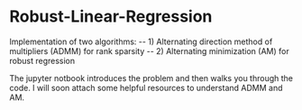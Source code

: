 # Robust-Linear-Regression
 Implementation of two algorithms: 
 -- 1) Alternating direction method of multipliers (ADMM) for rank sparsity 
 -- 2) Alternating minimization (AM) for robust regression 
 
The jupyter notbook introduces the problem and then walks you through the code. 
I will soon attach some helpful resources to understand ADMM and AM. 
